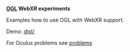 **[OGL](https://github.com/oframe/ogl) WebXR experiments**

Examples how to use OGL with WebXR support.

Demo: [dist/](https://exponenta.github.io/web-xr-ogl-js/dist)

For Oculus problems see [problems](./PROBLEMS.MD)

